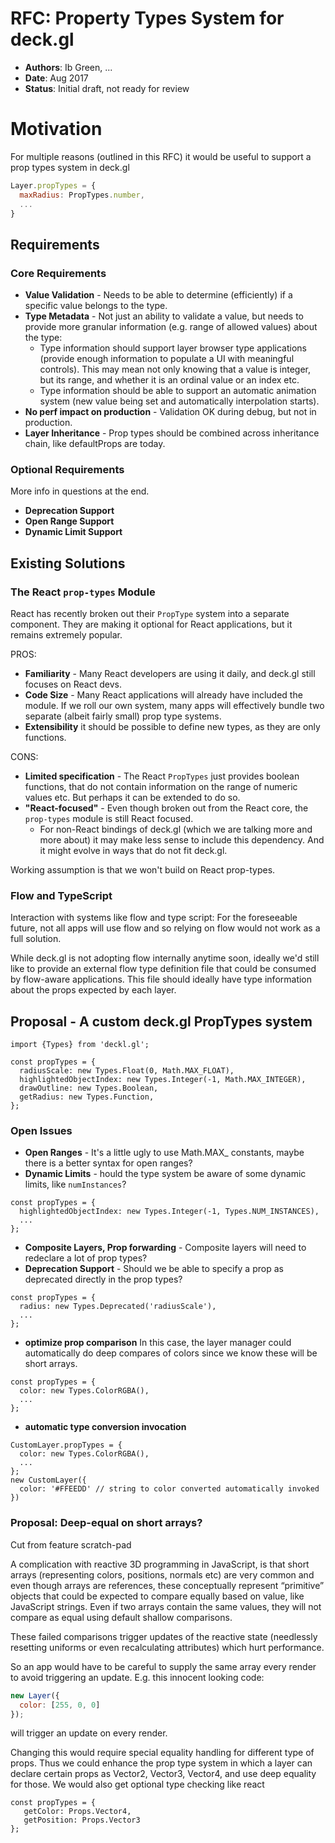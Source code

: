 # RFC: Property Types System for deck.gl

* **Authors**: Ib Green, ...
* **Date**: Aug 2017
* **Status**: Initial draft, not ready for review

# Motivation

For multiple reasons (outlined in this RFC) it would be useful to support a prop types system in deck.gl
```js
Layer.propTypes = {
  maxRadius: PropTypes.number,
  ...
}
```

## Requirements

### Core Requirements

* **Value Validation** - Needs to be able to determine (efficiently) if a specific value belongs to the type.
* **Type Metadata** - Not just an ability to validate a value, but needs to provide more granular information (e.g. range of allowed values) about the type:
    * Type information should support layer browser type applications (provide enough information to populate a UI with meaningful controls). This may mean not only knowing that a value is integer, but its range, and whether it is an ordinal value or an index etc.
    * Type information should be able to support an automatic animation system (new value being set and automatically interpolation starts).
* **No perf impact on production** - Validation OK during debug, but not in production.
* **Layer Inheritance** - Prop types should be combined across inheritance chain, like defaultProps are today.

### Optional Requirements

More info in questions at the end.

* **Deprecation Support**
* **Open Range Support**
* **Dynamic Limit Support**


## Existing Solutions

### The React `prop-types` Module

React has recently broken out their `PropType` system into a separate component. They are making it optional for React applications, but it remains extremely popular.

PROS:
* **Familiarity** - Many React developers are using it daily, and deck.gl still focuses on React devs.
* **Code Size** - Many React applications will already have included the module. If we roll our own system, many apps will effectively bundle two separate (albeit fairly small) prop type systems.
* **Extensibility** it should be possible to define new types, as they are only functions.

CONS:
* **Limited specification** - The React `PropTypes` just provides boolean functions, that do not contain information on the range of numeric values etc. But perhaps it can be extended to do so.
* **"React-focused"** - Even though broken out from the React core, the `prop-types` module is still React focused.
    * For non-React bindings of deck.gl (which we are talking more and more about) it may make less sense to include this dependency. And it might evolve in ways that do not fit deck.gl.

Working assumption is that we won't build on React prop-types.


### Flow and TypeScript

Interaction with systems like flow and type script: For the foreseeable future, not all apps will use flow and so relying on flow would not work as a full solution.

While deck.gl is not adopting flow internally anytime soon, ideally we'd still like to provide an external flow type definition file that could be consumed by flow-aware applications. This file should ideally have type information about the props expected by each layer.


## Proposal - A custom deck.gl PropTypes system

```
import {Types} from 'deckl.gl';

const propTypes = {
  radiusScale: new Types.Float(0, Math.MAX_FLOAT),
  highlightedObjectIndex: new Types.Integer(-1, Math.MAX_INTEGER),
  drawOutline: new Types.Boolean,
  getRadius: new Types.Function,
};
```

### Open Issues
* **Open Ranges** - It's a little ugly to use Math.MAX_ constants, maybe there is a better syntax for open ranges?
* **Dynamic Limits** - hould the type system be aware of some dynamic limits, like `numInstances`?
```
const propTypes = {
  highlightedObjectIndex: new Types.Integer(-1, Types.NUM_INSTANCES),
  ...
};
```
* **Composite Layers, Prop forwarding** - Composite layers will need to redeclare a lot of prop types?
* **Deprecation Support** - Should we be able to specify a prop as deprecated directly in the prop types?
```
const propTypes = {
  radius: new Types.Deprecated('radiusScale'),
  ...
};
```
* **optimize prop comparison**
In this case, the layer manager could automatically do deep compares of colors since we know these will be short arrays.
```
const propTypes = {
  color: new Types.ColorRGBA(),
  ...
};
```
* **automatic type conversion invocation**
```
CustomLayer.propTypes = {
  color: new Types.ColorRGBA(),
  ...
};
new CustomLayer({
  color: '#FFEEDD' // string to color converted automatically invoked
})
```


### Proposal: Deep-equal on short arrays?

Cut from feature scratch-pad

A complication with reactive 3D programming in JavaScript, is that short arrays (representing colors, positions, normals etc) are very common and even though arrays are references, these conceptually represent “primitive” objects that could be expected to compare equally based on value, like JavaScript strings. Even if two arrays contain the same values, they will not compare as equal using default shallow comparisons.

These failed comparisons trigger updates of the reactive state (needlessly resetting uniforms or even recalculating attributes) which hurt performance.

So an app would have to be careful to supply the same array every render to avoid triggering an update. E.g. this innocent looking code:
```js
new Layer({
  color: [255, 0, 0]
});
```
will trigger an update on every render.

Changing this would require special equality handling for different type of props. Thus we could enhance the prop type system in which a layer can declare certain props as Vector2, Vector3, Vector4, and use deep equality for those.
We would also get optional type checking like react
```
const propTypes = {
   getColor: Props.Vector4,
   getPosition: Props.Vector3
};
```